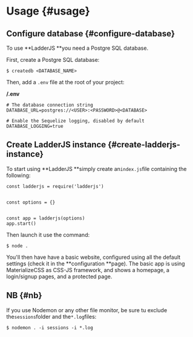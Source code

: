 # Usage {#usage}

## Configure database {#configure-database}

To use **LadderJS **you need a Postgre SQL database.

First, create a Postgre SQL database:

```
$ createdb <DATABASE_NAME>
```

Then, add a `.env` file at the root of your project:

**/.env**

```
# The database connection string
DATABASE_URL=postgres://<USER>:<PASSWORD>@<DATABASE>

# Enable the Sequelize logging, disabled by default
DATABASE_LOGGING=true
```

## Create LadderJS instance {#create-ladderjs-instance}

To start using **LadderJS **simply create an`index.js`file containing the following:

```
const ladderjs = require('ladderjs')


const options = {}


const app = ladderjs(options)
app.start()
```

Then launch it use the command:

```
$ node .
```

You'll then have have a basic website, configured using all the default settings \(check it in the **configuration **page\). The basic app is using MaterializeCSS as CSS-JS framework, and shows a homepage, a login/signup pages, and a protected page.

## NB {#nb}

If you use Nodemon or any other file monitor, be sure tu exclude the`sessions`folder and the`*.log`files:

```
$ nodemon . -i sessions -i *.log
```



